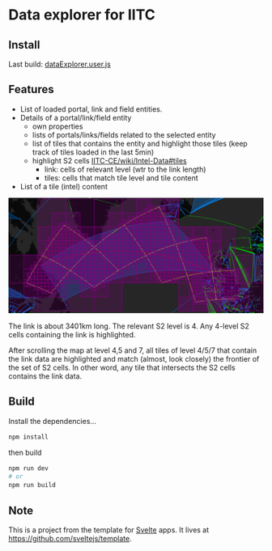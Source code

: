 # Data explorer for IITC

## Install

Last build: [dataExplorer.user.js](https://github.com/le-jeu/iitc-data-explorer/raw/dist/dataExplorer.user.js)

## Features

- List of loaded portal, link and field entities.
- Details of a portal/link/field entity
  - own properties
  - lists of portals/links/fields related to the selected entity
  - list of tiles that contains the entity and highlight those tiles (keep track of tiles loaded in the last 5min)
  - highlight S2 cells [IITC-CE/wiki/Intel-Data#tiles](https://github.com/IITC-CE/ingress-intel-total-conversion/wiki/Intel-Data#tiles)
    - link: cells of relevant level (wtr to the link length)
    - tiles: cells that match tile level and tile content
- List of a tile (intel) content

![coveringTilesS2](https://github.com/le-jeu/iitc-data-explorer/raw/master/doc/sample_link_tiles_s2.png)

The link is about 3401km long.
The relevant S2 level is 4.
Any 4-level S2 cells containing the link is highlighted.

After scrolling the map at level 4,5 and 7, all tiles of level 4/5/7 that contain the link data are highlighted and match (almost, look closely) the frontier of the set of S2 cells.
In other word, any tile that intersects the S2 cells contains the link data.

## Build

Install the dependencies...

```bash
npm install
```

then build

```bash
npm run dev
# or
npm run build
```

## Note

This is a project from the template for [Svelte](https://svelte.dev) apps. It lives at https://github.com/sveltejs/template.
